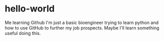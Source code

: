 # hello-world
Me learning Github
I'm just a basic bioengineer trying to learn python and how to use GitHub to further my job prospects.
Maybe I'll learn something useful doing this.
